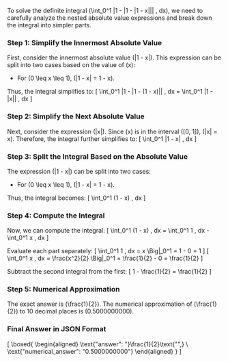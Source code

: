 To solve the definite integral \(\int_0^1 |1 - |1 - |1 - x||| \, dx\), we need to carefully analyze the nested absolute value expressions and break down the integral into simpler parts.

### Step 1: Simplify the Innermost Absolute Value

First, consider the innermost absolute value \(|1 - x|\). This expression can be split into two cases based on the value of \(x\):

- For \(0 \leq x \leq 1\), \(|1 - x| = 1 - x\).

Thus, the integral simplifies to:
\[
\int_0^1 |1 - |1 - (1 - x)|| \, dx = \int_0^1 |1 - |x|| \, dx
\]

### Step 2: Simplify the Next Absolute Value

Next, consider the expression \(|x|\). Since \(x\) is in the interval \([0, 1]\), \(|x| = x\). Therefore, the integral further simplifies to:
\[
\int_0^1 |1 - x| \, dx
\]

### Step 3: Split the Integral Based on the Absolute Value

The expression \(|1 - x|\) can be split into two cases:

- For \(0 \leq x \leq 1\), \(|1 - x| = 1 - x\).

Thus, the integral becomes:
\[
\int_0^1 (1 - x) \, dx
\]

### Step 4: Compute the Integral

Now, we can compute the integral:
\[
\int_0^1 (1 - x) \, dx = \int_0^1 1 \, dx - \int_0^1 x \, dx
\]

Evaluate each part separately:
\[
\int_0^1 1 \, dx = x \Big|_0^1 = 1 - 0 = 1
\]
\[
\int_0^1 x \, dx = \frac{x^2}{2} \Big|_0^1 = \frac{1}{2} - 0 = \frac{1}{2}
\]

Subtract the second integral from the first:
\[
1 - \frac{1}{2} = \frac{1}{2}
\]

### Step 5: Numerical Approximation

The exact answer is \(\frac{1}{2}\). The numerical approximation of \(\frac{1}{2}\) to 10 decimal places is \(0.5000000000\).

### Final Answer in JSON Format

\[
\boxed{
\begin{aligned}
\text{"answer": "}\frac{1}{2}\text{"",} \\
\text{"numerical_answer": "0.5000000000"}
\end{aligned}
}
\]